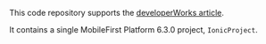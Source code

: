 This code repository supports the [developerWorks article](http://www.ibm.com/developerworks/websphere/library/techarticles/1502_maynard/1502_maynard.html).

It contains a single MobileFirst Platform 6.3.0 project, `IonicProject`.
